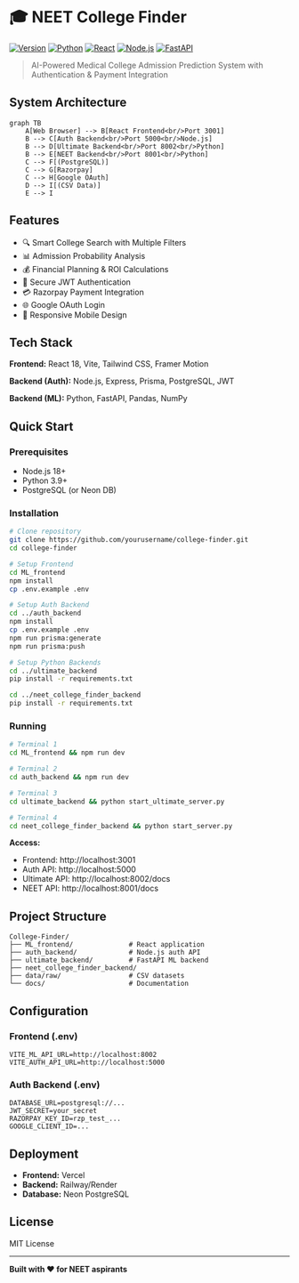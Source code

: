 ﻿# 🎓 NEET College Finder

[![Version](https://img.shields.io/badge/version-2.0.0-blue.svg)](https://github.com/yourusername/college-finder)
[![Python](https://img.shields.io/badge/python-3.9+-blue.svg)](https://python.org)
[![React](https://img.shields.io/badge/react-18.2+-61DAFB.svg)](https://reactjs.org)
[![Node.js](https://img.shields.io/badge/node.js-18+-339933.svg)](https://nodejs.org)
[![FastAPI](https://img.shields.io/badge/fastapi-0.104+-009688.svg)](https://fastapi.tiangolo.com)

> AI-Powered Medical College Admission Prediction System with Authentication & Payment Integration

## System Architecture

```mermaid
graph TB
    A[Web Browser] --> B[React Frontend<br/>Port 3001]
    B --> C[Auth Backend<br/>Port 5000<br/>Node.js]
    B --> D[Ultimate Backend<br/>Port 8002<br/>Python]
    B --> E[NEET Backend<br/>Port 8001<br/>Python]
    C --> F[(PostgreSQL)]
    C --> G[Razorpay]
    C --> H[Google OAuth]
    D --> I[(CSV Data)]
    E --> I
```

## Features

- 🔍 Smart College Search with Multiple Filters
- 📊 Admission Probability Analysis
- 💰 Financial Planning & ROI Calculations
- 🔐 Secure JWT Authentication
- 💳 Razorpay Payment Integration
- 🌐 Google OAuth Login
- 📱 Responsive Mobile Design

## Tech Stack

**Frontend:** React 18, Vite, Tailwind CSS, Framer Motion

**Backend (Auth):** Node.js, Express, Prisma, PostgreSQL, JWT

**Backend (ML):** Python, FastAPI, Pandas, NumPy

## Quick Start

### Prerequisites
- Node.js 18+
- Python 3.9+
- PostgreSQL (or Neon DB)

### Installation

```bash
# Clone repository
git clone https://github.com/yourusername/college-finder.git
cd college-finder

# Setup Frontend
cd ML_frontend
npm install
cp .env.example .env

# Setup Auth Backend
cd ../auth_backend
npm install
cp .env.example .env
npm run prisma:generate
npm run prisma:push

# Setup Python Backends
cd ../ultimate_backend
pip install -r requirements.txt

cd ../neet_college_finder_backend
pip install -r requirements.txt
```

### Running

```bash
# Terminal 1
cd ML_frontend && npm run dev

# Terminal 2
cd auth_backend && npm run dev

# Terminal 3
cd ultimate_backend && python start_ultimate_server.py

# Terminal 4
cd neet_college_finder_backend && python start_server.py
```

**Access:**
- Frontend: http://localhost:3001
- Auth API: http://localhost:5000
- Ultimate API: http://localhost:8002/docs
- NEET API: http://localhost:8001/docs

## Project Structure

```
College-Finder/
├── ML_frontend/              # React application
├── auth_backend/             # Node.js auth API
├── ultimate_backend/         # FastAPI ML backend
├── neet_college_finder_backend/
├── data/raw/                 # CSV datasets
└── docs/                     # Documentation
```

## Configuration

### Frontend (.env)
```
VITE_ML_API_URL=http://localhost:8002
VITE_AUTH_API_URL=http://localhost:5000
```

### Auth Backend (.env)
```
DATABASE_URL=postgresql://...
JWT_SECRET=your_secret
RAZORPAY_KEY_ID=rzp_test_...
GOOGLE_CLIENT_ID=...
```

## Deployment

- **Frontend:** Vercel
- **Backend:** Railway/Render
- **Database:** Neon PostgreSQL

## License

MIT License

---

**Built with ❤️ for NEET aspirants**
